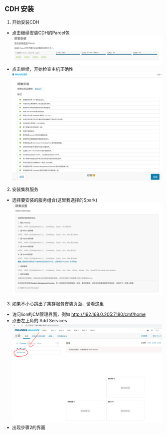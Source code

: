 ## CDH 安装

1. 开始安装CDH
  - 点击继续安装CDH的Parcel包
  ![安装CDH的Parcel包截图](./install_parcel.PNG)
  - 点击继续，开始检查主机正确性
  ![检查主机正确性截图](./node_check.PNG)
2. 安装集群服务
  - 选择要安装的服务组合(这里我选择的Spark)
  ![服务组合截图](./select_service.PNG)
 
3. 如果不小心跳出了集群服务安装页面，请看这里
  - 访问lion的CM管理界面，例如 http://192.168.0.205:7180/cmf/home
  - 点击左上角的 Add Services
  ![点击安装服务截图](./cm_unknown.PNG)
  - 出现步骤2的界面
